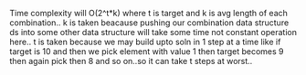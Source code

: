 Time complexity will O(2^t*k) where t is target and k is avg length of each combination..
k is taken beacause pushing our combination data structure  ds into some other data structure will take some time not constant operation here..
t is taken because we may build upto soln in 1 step at a time  like if target is 10 and then we pick element with value 1 then target becomes 9 then again pick then 8 and so
on..so it can take t steps at worst..
